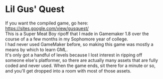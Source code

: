 # Lil Gus' Quest

If you want the compiled game, go here: https://sites.google.com/view/gusquest/<br>
This is a Super Meat Boy ripoff that I made in Gamemaker 1.8 over the course of a a few months in my Sophomore year of college.<br>
I had never used GameMaker before, so making this game was mostly a means by which to learn GML.<br>
It's only got a handful of levels because I lost interest in ripping off someone else's platformer, so there are actually many assets that are fully coded and never used. When the game ends, sit there for a minute or so, and you'll get dropped into a room with most of those assets.<br>
